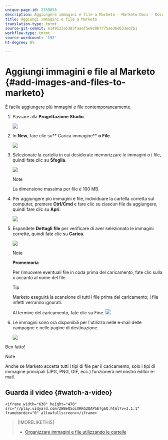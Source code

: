 ```yaml
---
unique-page-id: 2359858
description: Aggiungere immagini e file a Marketo - Marketo Docs - Documentazione prodotto
title: Aggiungi immagini e file a Marketo
translation-type: tm+mt
source-git-commit: e149133a5383faaef5e9c9b7775ae36e633ed7b1
workflow-type: tm+mt
source-wordcount: '192'
ht-degree: 0%

---
```



# Aggiungi immagini e file al Marketo {#add-images-and-files-to-marketo}

È facile aggiungere più immagini e file contemporaneamente.

1. Passare alla **Progettazione** **Studio**.

   ![](assets/designstudio.png)

1. In **New**, fare clic su** Carica immagine** **o** **File**.

   ![](assets/image2014-9-15-18-3a5-3a33.png)

1. Selezionate la cartella in cui desiderate memorizzare le immagini o i file, quindi fate clic su **Sfoglia**.

   ![](assets/image2014-9-15-18-3a6-3a21.png)

   >[!NOTE]
   >
   >La dimensione massima per file è 100 MB.

1. Per aggiungere più immagini e file, individuare la cartella corretta sul computer, premere **Ctrl/Cmd** e fare clic su ciascun file da aggiungere, quindi fare clic su **Apri**.

   ![](assets/image2014-9-15-18-3a6-3a58.png)

1. Espandete **Dettagli file** per verificare di aver selezionato le immagini corrette, quindi fate clic su **Carica**.

   ![](assets/image2014-9-15-18-3a7-3a22.png)

   >[!NOTE]
   >
   >**Promemoria**
   >
   >
   >Per rimuovere eventuali file in coda prima del caricamento, fate clic sulla x accanto al nome del file.

   >[!TIP]
   >
   >Marketo eseguirà la scansione di tutti i file prima del caricamento; i file infetti verranno ignorati.

   Al termine del caricamento, fate clic su Fine.
   ![](assets/image2014-9-15-18-3a8-3a34.png)

1. Le immagini sono ora disponibili per l&#39;utilizzo nelle e-mail delle campagne e nelle pagine di destinazione.

   ![](assets/image2014-9-15-18-3a8-3a45.png)

Ben fatto!

>[!NOTE]
>
>Anche se Marketo accetta tutti i tipi di file per il caricamento, solo i tipi di immagine principali (JPG, PNG, GIF, ecc.) funzionerà nel nostro editor e-mail.

## Guarda il video {#watch-a-video}

`<iframe width="630" height="470" src="//play.vidyard.com/ZWBeQ5oiXRKG2QAP5E7g6Q.html?v=3.1.1" frameborder="0" allowfullscreen></iframe>`

>[!MORELIKETHIS]
>
>* [Organizzare immagini e file utilizzando le cartelle](organize-your-images-and-files-using-folders.md)

>



